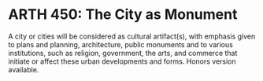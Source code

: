 # ARTH 450: The City as Monument

A city or cities will be considered as cultural artifact(s), with emphasis given to plans and planning, architecture, public monuments and to various institutions, such as religion, government, the arts, and commerce that initiate or affect these urban developments and forms. Honors version available.